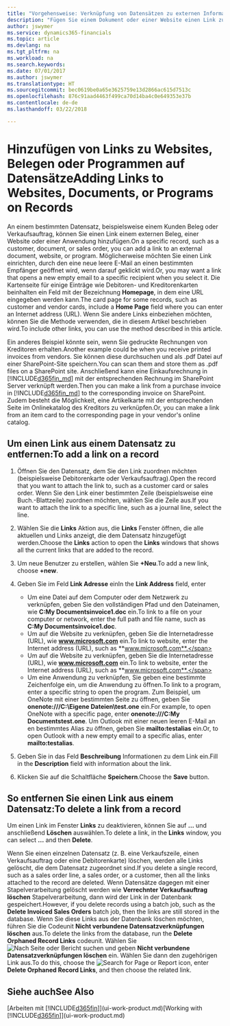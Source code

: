 ```yaml
---
title: "Vorgehensweise: Verknüpfung von Datensätzen zu externen Informationen oder Programmen | Microsoft Docs"
description: "Fügen Sie einem Dokument oder einer Website einen Link zu einem bestimmten Datensatz hinzu, beispielsweise zu einer Kundenkarte oder einem Dokument."
author: jswymer
ms.service: dynamics365-financials
ms.topic: article
ms.devlang: na
ms.tgt_pltfrm: na
ms.workload: na
ms.search.keywords: 
ms.date: 07/01/2017
ms.author: jswymer
ms.translationtype: HT
ms.sourcegitcommit: bec0619be0a65e3625759e13d2866ac615d7513c
ms.openlocfilehash: 876c91aad4463f499ca70d14ba4c0e649353e37b
ms.contentlocale: de-de
ms.lasthandoff: 03/22/2018

---
```

# <a name="adding-links-to-websites-documents-or-programs-on-records"></a><span data-ttu-id="c60b2-103">Hinzufügen von Links zu Websites, Belegen oder Programmen auf Datensätze</span><span class="sxs-lookup"><span data-stu-id="c60b2-103">Adding Links to Websites, Documents, or Programs on Records</span></span>
<span data-ttu-id="c60b2-104">An einem bestimmten Datensatz, beispielsweise einem Kunden Beleg oder Verkaufsauftrag, können Sie einen Link einem externen Beleg, einer Website oder einer Anwendung hinzufügen.</span><span class="sxs-lookup"><span data-stu-id="c60b2-104">On a specific record, such as a customer, document, or sales order, you can add a link to an external document, website, or program.</span></span> <span data-ttu-id="c60b2-105">Möglicherweise möchten Sie einen Link einrichten, durch den eine neue leere E-Mail an einen bestimmten Empfänger geöffnet wird, wenn darauf geklickt wird.</span><span class="sxs-lookup"><span data-stu-id="c60b2-105">Or, you may want a link that opens a new empty email to a specific recipient when you select it.</span></span> <span data-ttu-id="c60b2-106">Die Kartenseite für einige Einträge wie Debitoren- und Kreditorenkarten beinhalten ein Feld mit der Bezeichnung **Homepage**, in dem eine URL eingegeben werden kann.</span><span class="sxs-lookup"><span data-stu-id="c60b2-106">The card page for some records, such as customer and vendor cards, include a **Home Page** field where you can enter an Internet address (URL).</span></span> <span data-ttu-id="c60b2-107">Wenn Sie andere Links einbeziehen möchten, können Sie die Methode verwenden, die in diesem Artikel beschrieben wird.</span><span class="sxs-lookup"><span data-stu-id="c60b2-107">To include other links, you can use the method described in this article.</span></span>

<span data-ttu-id="c60b2-108">Ein anderes Beispiel könnte sein, wenn Sie gedruckte Rechnungen von Kreditoren erhalten.</span><span class="sxs-lookup"><span data-stu-id="c60b2-108">Another example could be when you receive printed invoices from vendors.</span></span> <span data-ttu-id="c60b2-109">Sie können diese durchsuchen und als .pdf Datei auf einer SharePoint-Site speichern.</span><span class="sxs-lookup"><span data-stu-id="c60b2-109">You can scan them and store them as .pdf files on a SharePoint site.</span></span> <span data-ttu-id="c60b2-110">Anschließend kann eine Einkaufsrechnung in [!INCLUDE[d365fin_md](includes/d365fin_md.md)] mit der entsprechenden Rechnung im SharePoint Server verknüpft werden.</span><span class="sxs-lookup"><span data-stu-id="c60b2-110">Then you can make a link from a purchase invoice in [!INCLUDE[d365fin_md](includes/d365fin_md.md)] to the corresponding invoice on  SharePoint.</span></span> <span data-ttu-id="c60b2-111">Zudem besteht die Möglichkeit, eine Artikelkarte mit der entsprechenden Seite im Onlinekatalog des Kreditors zu verknüpfen.</span><span class="sxs-lookup"><span data-stu-id="c60b2-111">Or, you can make a link from an item card to the corresponding page in your vendor's online catalog.</span></span>

## <a name="to-add-a-link-on-a-record"></a><span data-ttu-id="c60b2-112">Um einen Link aus einem Datensatz zu entfernen:</span><span class="sxs-lookup"><span data-stu-id="c60b2-112">To add a link on a record</span></span>   

1.  <span data-ttu-id="c60b2-113">Öffnen Sie den Datensatz, dem Sie den Link zuordnen möchten (beispielsweise Debitorenkarte oder Verkaufsauftrag).</span><span class="sxs-lookup"><span data-stu-id="c60b2-113">Open the record that you want to attach the link to, such as a customer card or sales order.</span></span> <span data-ttu-id="c60b2-114">Wenn Sie den Link einer bestimmten Zeile (beispielsweise eine Buch.-Blattzeile) zuordnen möchten, wählen Sie die Zeile aus.</span><span class="sxs-lookup"><span data-stu-id="c60b2-114">If you want to attach the link to a specific line, such as a journal line, select the line.</span></span>  

2.  <span data-ttu-id="c60b2-115">Wählen Sie die **Links** Aktion aus, die **Links** Fenster öffnen, die alle aktuellen und Links anzeigt, die dem Datensatz hinzugefügt werden.</span><span class="sxs-lookup"><span data-stu-id="c60b2-115">Choose the **Links** action to open the **Links** windows that shows all the current links that are added to the record.</span></span>

3. <span data-ttu-id="c60b2-116">Um neue Benutzer zu erstellen, wählen Sie **+Neu**.</span><span class="sxs-lookup"><span data-stu-id="c60b2-116">To add a new link, choose **+new**.</span></span>

4.  <span data-ttu-id="c60b2-117">Geben Sie im Feld **Link Adresse** ein</span><span class="sxs-lookup"><span data-stu-id="c60b2-117">In the **Link Address** field, enter</span></span>

    -   <span data-ttu-id="c60b2-118">Um eine Datei auf dem Computer oder dem Netzwerk zu verknüpfen, geben Sie den vollständigen Pfad und den Dateinamen, wie **C:My Documentsinvoice1.doc** ein.</span><span class="sxs-lookup"><span data-stu-id="c60b2-118">To link to a file on your computer or network, enter the full path and file name, such as  **C:My Documentsinvoice1.doc**.</span></span>
    -   <span data-ttu-id="c60b2-119">Um auf die Website zu verknüpfen, geben Sie die Internetadresse (URL), wie **www.microsoft.com** ein.</span><span class="sxs-lookup"><span data-stu-id="c60b2-119">To link to website, enter the Internet address (URL), such as **www.microsoft.com**.</span></span>
    -   <span data-ttu-id="c60b2-120">Um auf die Website zu verknüpfen, geben Sie die Internetadresse (URL), wie **www.microsoft.com** ein.</span><span class="sxs-lookup"><span data-stu-id="c60b2-120">To link to website, enter the Internet address (URL), such as **www.microsoft.com**.</span></span>
    -   <span data-ttu-id="c60b2-121">Um eine Anwendung zu verknüpfen, Sie geben eine bestimmte Zeichenfolge ein, um die Anwendung zu öffnen.</span><span class="sxs-lookup"><span data-stu-id="c60b2-121">To link to a program, enter a specific string to open the program.</span></span> <span data-ttu-id="c60b2-122">Zum Beispiel, um OneNote mit einer bestimmten Seite zu öffnen, geben Sie **onenote:///C:\Eigene Dateien\test.one** ein.</span><span class="sxs-lookup"><span data-stu-id="c60b2-122">For example, to open OneNote with a specific page, enter **onenote:///C:My Documentstest.one**.</span></span> <span data-ttu-id="c60b2-123">Um Outlook mit einer neuen leeren E-Mail an en bestimmtes Alias zu öffnen, geben Sie **mailto:testalias** ein.</span><span class="sxs-lookup"><span data-stu-id="c60b2-123">Or, to open Outlook with a new empty email to a specific alias, enter **mailto:testalias**.</span></span>  

5.  <span data-ttu-id="c60b2-124">Geben Sie in das Feld **Beschreibung** Informationen zu dem Link ein.</span><span class="sxs-lookup"><span data-stu-id="c60b2-124">Fill in the **Description** field with information about the link.</span></span>  

6.  <span data-ttu-id="c60b2-125">Klicken Sie auf die Schaltfläche **Speichern**.</span><span class="sxs-lookup"><span data-stu-id="c60b2-125">Choose the **Save** button.</span></span>  

## <a name="to-delete-a-link-from-a-record"></a><span data-ttu-id="c60b2-126">So entfernen Sie einen Link aus einem Datensatz:</span><span class="sxs-lookup"><span data-stu-id="c60b2-126">To delete a link from a record</span></span>  

<span data-ttu-id="c60b2-127">Um einen Link im Fenster **Links** zu deaktivieren, können Sie auf **…** und anschließend **Löschen** auswählen.</span><span class="sxs-lookup"><span data-stu-id="c60b2-127">To delete a link, in the **Links** window, you can select **...** and then **Delete**.</span></span>

<span data-ttu-id="c60b2-128">Wenn Sie einen einzelnen Datensatz (z. B. eine Verkaufszeile, einen Verkaufsauftrag oder eine Debitorenkarte) löschen, werden alle Links gelöscht, die dem Datensatz zugeordnet sind.</span><span class="sxs-lookup"><span data-stu-id="c60b2-128">If you delete a single record, such as a sales order line, a sales order, or a customer, then all the links attached to the record are deleted.</span></span> <span data-ttu-id="c60b2-129">Wenn Datensätze dagegen mit einer Stapelverarbeitung gelöscht werden wie **Verrechnter Verkaufsauftrag löschen** Stapelverarbeitung, dann wird der Link in der Datenbank gespeichert.</span><span class="sxs-lookup"><span data-stu-id="c60b2-129">However, if you delete records using a batch job, such as the **Delete Invoiced Sales Orders** batch job, then the links are still stored in the database.</span></span> <span data-ttu-id="c60b2-130">Wenn Sie diese Links aus der Datenbank löschen möchten, führen Sie die Codeunit **Nicht verbundene Datensatzverknüpfungen löschen** aus.</span><span class="sxs-lookup"><span data-stu-id="c60b2-130">To delete the links from the database, run the **Delete Orphaned Record Links** codeunit.</span></span> <span data-ttu-id="c60b2-131">Wählen Sie ![Nach Seite oder Bericht suchen](media/ui-search/search_small.png "Symbol nach Seite oder Bericht suchen") und geben **Nicht verbundene Datensatzverknüpfungen löschen** ein. Wählen Sie dann den zugehörigen Link aus.</span><span class="sxs-lookup"><span data-stu-id="c60b2-131">To do this, choose the ![Search for Page or Report](media/ui-search/search_small.png "Search for Page or Report icon") icon, enter **Delete Orphaned Record Links**, and then choose the related link.</span></span>   

<!-- ### To run delete orphaned record links  

1.  Choose the ![Search for Page or Report](media/ui-search/search_small.png "Search for Page or Report icon") icon, enter **Data Deletion**, and then choose the related link.  

2.  On the **Data Deletion** page, choose **Tasks**, and then choose **Delete Orphaned Record Links**.  -->

## <a name="see-also"></a><span data-ttu-id="c60b2-132">Siehe auch</span><span class="sxs-lookup"><span data-stu-id="c60b2-132">See Also</span></span>  
<span data-ttu-id="c60b2-133">[Arbeiten mit [!INCLUDE[d365fin](includes/d365fin_md.md)]](ui-work-product.md)</span><span class="sxs-lookup"><span data-stu-id="c60b2-133">[Working with [!INCLUDE[d365fin](includes/d365fin_md.md)]](ui-work-product.md)</span></span>  

